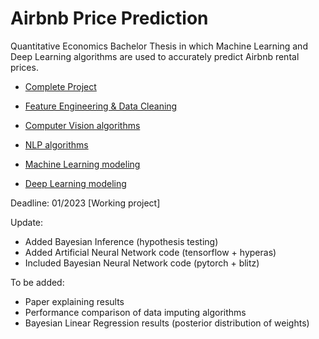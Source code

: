 # Airbnb Price Prediction

Quantitative Economics Bachelor Thesis in which Machine Learning and Deep Learning algorithms are used to accurately predict Airbnb rental prices.

- [Complete Project](https://github.com/jose-jaen/Airbnb/blob/main/Project/airbnb_project.py)

- [Feature Engineering & Data Cleaning](https://github.com/jose-jaen/Airbnb/blob/main/Functions/general_functions.py)

- [Computer Vision algorithms](https://github.com/jose-jaen/Airbnb/blob/main/Functions/cv_functions.py)

- [NLP algorithms](https://github.com/jose-jaen/Airbnb/blob/main/Functions/nlp_functions.py)

- [Machine Learning modeling](https://github.com/jose-jaen/Airbnb/blob/main/Functions/ml_models.py)

- [Deep Learning modeling](https://github.com/jose-jaen/Airbnb/blob/main/Functions/dl_models.py)

Deadline: 01/2023 [Working project]

Update:

- Added Bayesian Inference (hypothesis testing)
- Added Artificial Neural Network code (tensorflow + hyperas)
- Included Bayesian Neural Network code (pytorch + blitz)

To be added:

- Paper explaining results
- Performance comparison of data imputing algorithms
- Bayesian Linear Regression results (posterior distribution of weights)
